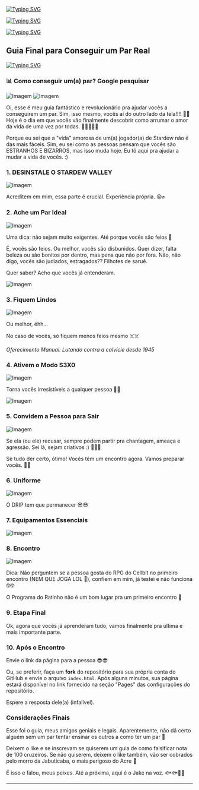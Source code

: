 [![Typing SVG](https://readme-typing-svg.herokuapp.com?font=Oswald&weight=600&size=27&pause=1000&color=F75DF4&center=true&vCenter=true&random=true&width=435&lines=Como+Pedir+Algu%C3%A9m+em+Namoro+%F0%9F%A5%B5%F0%9F%A5%B5)](https://git.io/typing-svg)

[![Typing SVG](https://readme-typing-svg.herokuapp.com?font=Oswald&weight=600&size=27&pause=1000&color=FF5733&center=true&vCenter=true&random=true&width=435&lines=Como+Pedir+Algu%C3%A9m+em+Namoro+%F0%9F%A5%B5%F0%9F%A5%B5)](https://git.io/typing-svg)

[![Typing SVG](https://readme-typing-svg.herokuapp.com?font=Oswald&weight=600&size=27&pause=1000&color=33FF57&center=true&vCenter=true&random=true&width=435&lines=Como+Pedir+Algu%C3%A9m+em+Namoro+%F0%9F%A5%B5%F0%9F%A5%B5)](https://git.io/typing-svg)

## Guia Final para Conseguir um Par Real
[![Typing SVG](https://readme-typing-svg.herokuapp.com?font=Oswald&weight=500&size=18&pause=3000&color=3873F7&center=true&vCenter=true&random=true&width=435&lines=Oficial+sem+V%C3%ADrus+%E2%80%93+%C3%9Altima+Edi%C3%A7%C3%A3o+Deluxe+360p+Dublado+%F0%9F%90%93)](https://git.io/typing-svg)


### 📊 Como conseguir um(a) par? Google pesquisar

![Imagem](https://steamuserimages-a.akamaihd.net/ugc/2484381748304052269/33FE849B6912BD519C78F39C5E1C3B51D31B9DD2/)
![Imagem](https://st4.depositphotos.com/4744673/20129/i/450/depositphotos_201291672-stock-photo-young-funny-geek-nerd-woman.jpg)

Oi, esse é meu guia fantástico e revolucionário pra ajudar vocês a conseguirem um par. Sim, isso mesmo, vocês aí do outro lado da tela!!!! 🐎💩 Hoje é o dia em que vocês vão finalmente descobrir como arrumar o amor da vida de uma vez por todas. 🦃🦃🦃🦃🦃

Porque eu sei que a "vida" amorosa de um(a) jogador(a) de Stardew não é das mais fáceis. Sim, eu sei como as pessoas pensam que vocês são ESTRANHOS E BIZARROS, mas isso muda hoje. Eu tô aqui pra ajudar a mudar a vida de vocês. :)

### 1. DESINSTALE O STARDEW VALLEY

![Imagem](https://steamuserimages-a.akamaihd.net/ugc/2484381748304088764/1027E3503B55F557FE0F0E80537D7181ADDC8452/)

Acreditem em mim, essa parte é crucial. Experiência própria. 😔✊

### 2. Ache um Par Ideal

![Imagem](https://steamuserimages-a.akamaihd.net/ugc/2484381748304151402/A21DD9D8D281E148C84F86197C043E508F23A58A/)

Uma dica: não sejam muito exigentes. Até porque vocês são feios 🤡

É, vocês são feios. Ou melhor, vocês são disbunidos. Quer dizer, falta beleza ou são bonitos por dentro, mas pena que não por fora. Não, não digo, vocês são judiados, estragados?? Filhotes de saruê.

Quer saber? Acho que vocês já entenderam.

![Imagem](https://steamuserimages-a.akamaihd.net/ugc/2484381748304950714/302473D1CA8BD34BFA6B58182160605200D58AD5/)

### 3. Fiquem Lindos

![Imagem](https://steamuserimages-a.akamaihd.net/ugc/2484381748304293906/5F7015241FED8D2353F6B62C44797F1958FA03AB/)

Ou melhor, éhh...

No caso de vocês, só fiquem menos feios mesmo ☠️☠️

*Oferecimento Manual: Lutando contra a calvície desde 1945*

### 4. Ativem o Modo S3X0

![Imagem](https://steamuserimages-a.akamaihd.net/ugc/2484381748304224192/F16164BAFD96B3E34B508B044758D7A9660EA7DC/)

Torna vocês irresistíveis a qualquer pessoa 🥵🥵

![Imagem](https://steamuserimages-a.akamaihd.net/ugc/2484381748304792994/96CE96C585B1D8ED8C29F8F54985CAFB63EB2491/)

### 5. Convidem a Pessoa para Sair

![Imagem](https://steamuserimages-a.akamaihd.net/ugc/2484381748304445548/F544E7140033409C6ECDF2EE05C90911FBF4B1A1/)

Se ela (ou ele) recusar, sempre podem partir pra chantagem, ameaça e agressão. Sei lá, sejam criativos :) 🤬🤜👩

Se tudo der certo, ótimo! Vocês têm um encontro agora. Vamos preparar vocês. 🤯🤯

### 6. Uniforme

![Imagem](https://steamuserimages-a.akamaihd.net/ugc/2484381748305022665/E37880A686AD89F5535E79055328AC299C267F6D/)

O DRIP tem que permanecer 😎😎

### 7. Equipamentos Essenciais

![Imagem](https://i.pinimg.com/736x/0c/dd/9e/0cdd9ec25011bd62a82b212cf750377a.jpg)

### 8. Encontro

![Imagem](https://steamuserimages-a.akamaihd.net/ugc/2484381748304606884/34D14497456FD80D029B2075D6313E0B03B02FBE/)

Dica: Não perguntem se a pessoa gosta do RPG do Cellbit no primeiro encontro (NEM QUE JOGA LOL 🤬), confiem em mim, já testei e não funciona 🤓🤓

O Programa do Ratinho não é um bom lugar pra um primeiro encontro 🐀

### 9. Etapa Final

Ok, agora que vocês já aprenderam tudo, vamos finalmente pra última e mais importante parte.

### 10. Após o Encontro

Envie o link da página para a pessoa 😎😎

Ou, se preferir, faça um **fork** do repositório para sua própria conta do GitHub e envie o arquivo `index.html`. Após alguns minutos, sua página estará disponível no link fornecido na seção "Pages" das configurações do repositório.

Espere a resposta dele(a) (infalível).


### Considerações Finais

Esse foi o guia, meus amigos geniais e legais. Aparentemente, não dá certo alguém sem um par tentar ensinar os outros a como ter um par 🤠

Deixem o like e se inscrevam se quiserem um guia de como falsificar nota de 100 cruzeiros. Se não quiserem, deixem o like também, vão ser cobrados pelo morro da Jabuticaba, o mais perigoso do Acre 🤫

É isso e falou, meus peixes. Até a próxima, aqui é o Jake na voz. 🐟🐟😬😬

---

